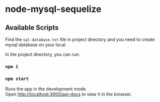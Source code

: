 # node-mysql-sequelize

## Available Scripts

Find the `sql-database.txt` file in project directory and you need to create mysql database on your local.

In the project directory, you can run:

### `npm i`

### `npm start`

Runs the app in the development mode.\
Open [http://localhost:3000/api-docs](http://localhost:3000/api-docs) to view it in the browser.
